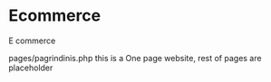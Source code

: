 # Ecommerce
E  commerce


pages/pagrindinis.php  this is a One page website, rest of pages are placeholder
